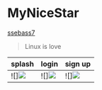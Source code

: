 # MyNiceStar
[ssebass7](https://github.com/search?q=ssebass7)

> Linux is love

 splash | login | sign up
-------|-------|------
![]<img src="IMG/captura_login.jpg"> | ![]<img src="IMG/captura_login.jpg">  | ![]<img src="IMG/captura_registro.jpg">